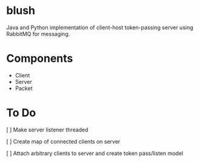 blush
=====

Java and Python implementation of client-host token-passing server using RabbitMQ for messaging.

Components
==========
- Client
- Server
- Packet

To Do
=====
[ ] Make server listener threaded

[ ] Create map of connected clients on server

[ ] Attach arbitrary clients to server and create token pass/listen model

